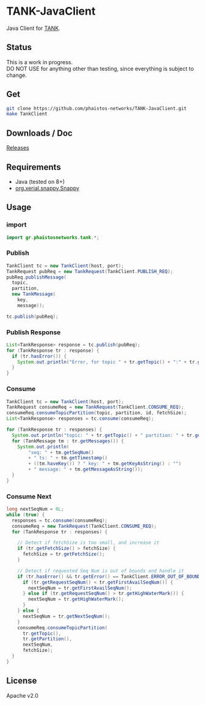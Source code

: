 # TANK-JavaClient
Java Client for [TANK](https://github.com/phaistos-networks/TANK).  

## Status ##
This is a work in progress.  
DO NOT USE for anything other than testing, since everything is subject to change.  

## Get ##
```bash
git clone https://github.com/phaistos-networks/TANK-JavaClient.git
make TankClient
```

## Downloads / Doc ##
[Releases](https://github.com/phaistos-networks/TANK-JavaClient/releases)

## Requirements ##
 - Java (tested on 8+)
 - [org.xerial.snappy.Snappy](https://github.com/xerial/snappy-java)

## Usage ##
### import ###
```java
import gr.phaistosnetworks.tank.*;
```

### Publish ###
```java
TankClient tc = new TankClient(host, port);
TankRequest pubReq = new TankRequest(TankClient.PUBLISH_REQ);
pubReq.publishMessage(
  topic,
  partition,
  new TankMessage(
    key,
    message));

tc.publish(pubReq);
```

### Publish Response ###
```java
List<TankResponse> response = tc.publish(pubReq);
for (TankResponse tr : response) {
  if (tr.hasError()) {
    System.out.println("Error, for topic " + tr.getTopic() + ":" + tr.getPartition());
  }
}
```

### Consume ###
```java
TankClient tc = new TankClient(host, port);
TankRequest consumeReq = new TankRequest(TankClient.CONSUME_REQ);
consumeReq.consumeTopicPartition(topic, partition, id, fetchSize);
List<TankResponse> responses = tc.consume(consumeReq);

for (TankResponse tr : responses) {
  System.out.println("topic: " + tr.getTopic() + " partition: " + tr.getPartition());
  for (TankMessage tm : tr.getMessages()) {
    System.out.println(
        "seq: " + tm.getSeqNum()
        + " ts: " + tm.getTimestamp()
        + ((tm.haveKey()) ? " key: " + tm.getKeyAsString() : "")
        + " message: " + tm.getMessageAsString());
  }
}
```

### Consume Next ###
```java
long nextSeqNum = 0L;
while (true) {
  responses = tc.consume(consumeReq);
  consumeReq = new TankRequest(TankClient.CONSUME_REQ);
  for (TankResponse tr : responses) {

    // Detect if fetchSize is too small, and increase it
    if (tr.getFetchSize() > fetchSize) {
      fetchSize = tr.getFetchSize();
    }

    // Detect if requested Seq Num is out of bounds and handle it
    if (tr.hasError() && tr.getError() == TankClient.ERROR_OUT_OF_BOUNDS) {
      if (tr.getRequestSeqNum() < tr.getFirstAvailSeqNum()) {
        nextSeqNum = tr.getFirstAvailSeqNum();
      } else if (tr.getRequestSeqNum() > tr.getHighWaterMark()) {
        nextSeqNum = tr.getHighWaterMark();
      }
    } else {
      nextSeqNum = tr.getNextSeqNum();
    }
    consumeReq.consumeTopicPartition(
      tr.getTopic(),
      tr.getPartition(),
      nextSeqNum,
      fetchSize);
  }
}

```

## License ##
Apache v2.0
